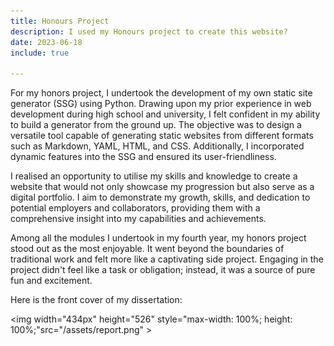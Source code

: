 ```yaml
---
title: Honours Project
description: I used my Honours project to create this website?
date: 2023-06-18
include: true

---
```


For my honors project, I undertook the development of my own static site generator (SSG) 
using Python. Drawing upon my prior experience in web development during high school and 
university, I felt confident in my ability to build a generator from the ground up. 
The objective was to design a versatile tool capable of generating static websites 
from different formats such as Markdown, YAML, HTML, and CSS. Additionally, I incorporated 
dynamic features into the SSG and ensured its user-friendliness.

I realised an opportunity to utilise my skills and knowledge to create a website 
that would not only showcase my progression but also serve as a digital portfolio. 
I aim to demonstrate my growth, skills, and dedication to potential employers and collaborators, 
providing them with a comprehensive insight into my capabilities and achievements.

Among all the modules I undertook in my fourth year, 
my honors project stood out as the most enjoyable. 
It went beyond the boundaries of traditional work and felt more like a captivating 
side project. Engaging in the project didn't feel like a task or obligation; 
instead, it was a source of pure fun and excitement. 

Here is the front cover of my dissertation:

<img width="434px" height="526" style="max-width: 100%; height: 100%;"src="/assets/report.png" >




















